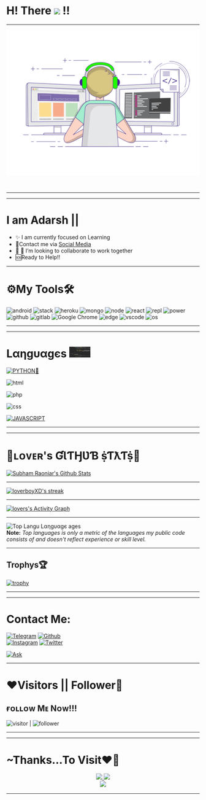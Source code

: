 # H! There <img src="https://raw.githubusercontent.com/MartinHeinz/MartinHeinz/master/wave.gif" width="50px"> !!
<hr> 

<p align="center">
<img src="resources/coding.gif" alt="Logo" align="center">
</p>
<br>

<hr>

---

# I am Adarsh || 
<ul>
 <li>✨ I am currently focused on Learning </li>
 <li>📱Contact me via <a href="https://github.com/loverboyXD/loverboyXd/blob/lover/README.md#contact-me"> Social Media </a> </li>
 <li>🚓 👯 I’m looking to collaborate to work together </li>
 <li>🆘Ready to Help!! </li>
</ul>

<hr>

# ⚙️My Tools🛠️
![android](https://img.shields.io/badge/-3DDC84?style=for-the-badge&logo=android&logoColor=white) 
![stack](https://img.shields.io/badge/-FE7A16?style=for-the-badge&logo=stack-overflow&logoColor=white) 
![heroku](https://img.shields.io/badge/-430098?style=for-the-badge&logo=heroku&logoColor=white)
![mongo](https://img.shields.io/badge/-4EA94B?style=for-the-badge&logo=mongodb&logoColor=white) 
![node](https://img.shields.io/badge/-339933?style=for-the-badge&logo=nodedotjs&logoColor=white)
![react](https://img.shields.io/badge/-20232A?style=for-the-badge&logo=react&logoColor=61DAFB)
![repl](https://img.shields.io/badge/-667881?style=for-the-badge&logo=replit&logoColor=white) 
![power](https://img.shields.io/badge/-5391FE?style=for-the-badge&logo=powershell&logoColor=white)
![github](https://img.shields.io/badge/-100000?style=for-the-badge&logo=github&logoColor=white) 
![gitlab](https://img.shields.io/badge/-330F63?style=for-the-badge&logo=gitlab&logoColor=white) 
![Google Chrome](https://img.shields.io/badge/-e60000?style=for-the-badge&logo=GoogleChrome&logoColor=white)
![edge](https://img.shields.io/badge/-73e600?style=for-the-badge&logo=Microsoft-edge&logoColor=white)
![vscode](https://img.shields.io/badge/-0078D4?style=for-the-badge&logo=visual%20studio%20code&logoColor=white) 
![os](https://img.shields.io/badge/-0078D6?style=for-the-badge&logo=windows&logoColor=white)

<hr> 

<hr>

# Lαηgυαgєs <img src="resources/lang.gif" alt="coding" width='55' height='28'>

[![PYTHON💙](https://img.shields.io/badge/python-yellow?style=for-the-badge&logo=python)]()

![html](https://img.shields.io/badge/HTML5-E34F26?style=for-the-badge&logo=html5&logoColor=white)

![php](https://img.shields.io/badge/PHP-777BB4?style=for-the-badge&logo=php&logoColor=white)

![css](https://img.shields.io/badge/CSS-1572B6?style=for-the-badge&logo=css3&logoColor=white)

[![JAVASCRIPT](https://img.shields.io/badge/JavaScript-teal?style=for-the-badge&logo=javascript)]() 

<hr> 

<hr> 

# 🍬**ʟᴏᴠᴇʀ's ƓƖƬӇƲƁ ṩƬƛƬṩ**🍭
<a href="https://github.com/loverboyXD/github-readme-stats"><img alt="Subham Raoniar's Github Stats" src="https://github-readme-stats.vercel.app/api?username=loverboyXD&show_icons=true&count_private=true&theme=react&hide_border=true&bg_color=0D1117" /></a>

<hr>

 <p align="left">
    <a href="https://github.com/loverboyXD/github-readme-streak-stats">
        <img title="🔥 Get streak stats for your profile at git.io/streak-stats" alt="loverboyXD's streak" src="https://github-readme-streak-stats.herokuapp.com/?user=loverboyXD&theme=black-ice&hide_border=true&stroke=0000&background=060A0CD0"/>
    </a>
</p> 
<hr> 

<a href="https://github.com/loverboyXD/github-readme-activity-graph"><img alt="lovers's Activity Graph" src="https://activity-graph.herokuapp.com/graph?username=loverboyXD&bg_color=0D1117&color=5BCDEC&line=5BCDEC&point=FFFFFF&hide_border=true" /></a>

<hr>
 
 ![Top Langu Lαηgυαgє ages](https://github-readme-stats.vercel.app/api/top-langs/?username=loverboyXD&custom_title=Languages%20I%20Use%20Most&theme=tokyonight&hide_border=true)
 <br/>
  <b>Note:</b> <i> Top languages is only a metric of the languages my public code consists of and doesn't reflect experience or skill level.</i>

<hr>

## Trophys🏆

[![trophy](https://github-profile-trophy.vercel.app/?username=loverboyXD&theme=onedark)](https://github.com/ryo-ma/github-profile-trophy)

<hr>
<hr> 

# Contact Me:
[![Telegram](https://img.shields.io/badge/telegram-1b77FF.svg?style=for-the-badge&logo=telegram)](https://t.me/Alone_loverboy) [![Github](https://img.shields.io/badge/github-171717.svg?style=for-the-badge&logo=github)](https://github.com/loverboyXD)<br> [![Instagram](https://img.shields.io/badge/instagram-pink?style=for-the-badge&logo=instagram)](https://instagram.me/mesterious.person)
[![Twitter](https://img.shields.io/badge/Twitter-teal?style=for-the-badge&logo=twitter)](https://twitter.com/A_Modern_Mind)

[![Ask](https://img.shields.io/badge/Ask%20me-anything-1abc9c.svg)](https:t.me/Alone_loverboy)

<hr> 

# ❤️Visitors || Follower🖤
## ғᴏʟʟᴏᴡ Mᴇ Nᴏᴡ!!! 
![visitor](https://visitor-badge.laobi.icu/badge?page_id=loverboyXD) | ![follower](https://img.shields.io/github/followers/loverboyXD.svg?style=social&label=Followers&maxAge=2592000) 

<hr> 
<hr>

# ~Thanks...To Visit❤️🥰

<p align="center">
<a href="https://GitHub.com/loverboyXD"> 
<img src="https://img.shields.io/badge/Adarsh-0000b3?style=for-the-badge&logo=dev.to&logoColor=red">
<img src="https://img.shields.io/badge/LoverboyXD-000080?style=for-the-badge&logo=hyperledger&logoColor=white"> <br>
<img src="https://img.shields.io/badge/Thanks%20To%20Visit%20Here%20❤️-black?style=for-the-badge&logo=heart">
</a>
</p>
<hr>
